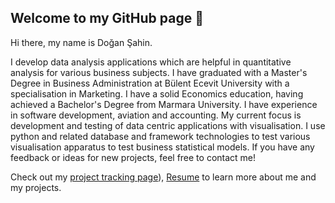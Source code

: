 ## Welcome to my  GitHub page 👋

<!--
**DoganSahin-git/DoganSahin-git** is a ✨ _special_ ✨ repository because its `README.md` (this file) appears on your GitHub profile.

Here are some ideas to get you started:

- 🔭 I’m currently working on ...
- 🌱 I’m currently learning ...
- 👯 I’m looking to collaborate on ...
- 🤔 I’m looking for help with ...
- 💬 Ask me about ...
- 📫 How to reach me: ...
- 😄 Pronouns: ...
- ⚡ Fun fact: ...
-->

Hi there, my name is Doğan Şahin.

I develop data analysis applications which are helpful in quantitative analysis for various business subjects. I have graduated with a Master's Degree in Business Administration at Bülent Ecevit University with a specialisation in Marketing. I have a solid Economics education, having achieved a Bachelor's Degree from Marmara University. I have experience in software development, aviation and accounting. My current focus is development and testing of data centric applications with visualisation. I use python and related database and framework technologies to test various visualisation apparatus to test business statistical models. If you have any feedback or ideas for new projects, feel free to contact me!

Check out my [project tracking page](https://dogansahin-git.github.io/project-tracking-page)), [Resume](https://dogansahin-git.github.io/project-tracking-page/doc/resume.pdf) to learn more about me and my projects.

